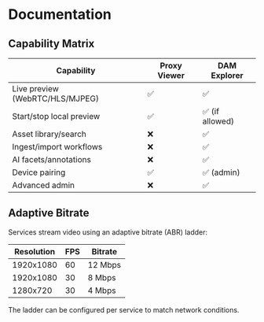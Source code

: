 # Documentation

## Capability Matrix

| Capability | Proxy Viewer | DAM Explorer |
|------------|--------------|--------------|
| Live preview (WebRTC/HLS/MJPEG) | ✅ | ✅ |
| Start/stop local preview | ✅ | ✅ (if allowed) |
| Asset library/search | ❌ | ✅ |
| Ingest/import workflows | ❌ | ✅ |
| AI facets/annotations | ❌ | ✅ |
| Device pairing | ✅ | ✅ (admin) |
| Advanced admin | ❌ | ✅ |

## Adaptive Bitrate

Services stream video using an adaptive bitrate (ABR) ladder:

| Resolution | FPS | Bitrate |
|------------|-----|---------|
| 1920x1080  | 60  | 12 Mbps |
| 1920x1080  | 30  | 8 Mbps  |
| 1280x720   | 30  | 4 Mbps  |

The ladder can be configured per service to match network conditions.
